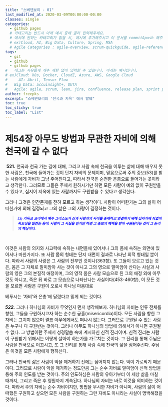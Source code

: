 ```yaml
---
title: "스베덴보리 - 01"
last_modified_at: 2020-03-09T00:00:00-00:00
classes: single
categories:
  - github pages
  # 카테고리는 반드시 아래 예시 중에 골라 입력해주세요.
  # 예시에 원하는 카테고리가 없을 시, 예시에 추가해주시고 이 문서를 commit&push 해주세요.
  # ex)Cloud, AI, Big Data, Culture, Spring, MSA
  # Agile Categories : agile-overview, scrum-quickguide, agile-reference, agile-practices, agile-thingy
tags:
  - git
  - github
  - github pages
#	태그는 자유롭게 개수 제한 없이 입력할 수 있습니다. 아래는 예시입니다.
# ex)Cloud: k8s, Docker, CloudZ, Azure, AWS, Google Cloud
#	  AI: Abril, Tensor Flow
#   Big Data: accuinsight+, QUTA
#   Agile: agile, scrum, lean, jira, confluence, release plan, sprint plan, backlog, review, retrospective, scrum master, product owner, scrum team, dev team,
author: freepks
excerpt: "스베덴보리의 '천국과 지옥' 에서 발췌"
toc: true 
toc_sticky: true 
toc_label: "List" 
---
```


# ﻿제54장 아무도 방법과 무관한 자비에 의해 천국에 갈 수 없다

﻿
**521.** 천국과 천국 가는 길에 대해, 그리고 사람 속에 천국을 이루는 삶에 대해 배우지 못한 사람은, 천국에 들어가는 것이 단지 자비의 문제이며, 믿음으로써 주의 중보(53)를 받는 사람에게 자비가 그냥 주어진다고, 따라서 천국은 순전한 은총으로 들어가는 곳이라고 생각한다. 그러므로 그들은 주께서 원하시기만 하면 모든 사람이 예외 없이 구원받을 수 있다고, 심지어 지옥에 있는 사람까지도 구원받을 수 있다고 생각한다.

그러나 그것은 인간존재를 전혀 모르고 하는 생각이다. 사람이 어떠한가는 그의 삶이 어떠한가에 의해 결정되고 그의 삶은 그의 사랑이 결정하는 것이다.

> <span style=" font: italic bold 0.8em 굴림; color: blue;"> 53) 기독교 교리에서 예수 그리스도가 신과 사람과의 사이를 중재하고 연결하기 위해 십자가에 죄없이 죽으심을 일컫는 용어. 사람이 그 사실을 믿기만 하면 그 중보의 혜택을 받아 구원된다는 것이 그 논리의 핵심이다.</span>
<br/>

이것은 사람의 의지와 사고력에 속하는 내면들에 있어서나 그의 몸에 속하는 외면에 있어서나 마찬가지다. 또 사람 몸의 형태는 단지 내면이 결과로 나타난 외적 형태일 뿐이다. 따라서 사람의 사랑은 그 사람의 전부인 것이나(363항). 또 그들이 모르고 있는 것은, 몸은 그 자체로 말미암아 사는 것이 아니고 그의 영으로 말미암아 산다는 사실과 사람의 영은 그의 본질적 애정이며, 그의 영적 몸은 사람 모습으로 된 그의 애정 외에 아무 것도 아니고, 죽은 뒤 바로 그 모습으로 나타난나는 사실이다(453-460항), 이 모든 것을 모르면 사람은 구원이 오로시 하나님 마음대로

베푸시는 '자비'와 은총'에 달렸다고 믿게 되는 것이다.


***522.*** 그러나 하나님의 자비가 무엇인지 먼저 생각해보자. 하나님의 자비는 인류 전체를 향한, 그들을 구원하시고자 하는 순수한 긍휼(misericordia)이다. 모든 사람을 향한 그 자비는 그치지 않으며 결코 아무에게서도 떠나시 않는다. 그러므로 구원될 수 있는 사람은 누구나 다 구원반는 것이다. 그러나 아무도 하나님의 방법에 의해서가 아니면 구원될 수 없다. 그 방법이란 주께서 성경말씀 속에 계시하신 신적 진리이며. 신적 진리는 사람이 구원받기 위해서는 어떻게 살아야 하는가를 가르치는 것이다. 그 진리를 통해 주님은 사람을 천국으로 이끄시고, 또 그 진리를 통해 사람 속에 천국의 삶을 심어주신다. 주님은 이것을 모든 사람에게 행하신다.

그러나 천국의 삶은 사람이 악을 제거하기 전에는 심어지지 않는다. 악이 가로막기 때문이다. 그러므로 사람이 악을 제거하는 정도만큼 그는 순수 자비로 말미암아 신적 방법을 통해 주의 인도를 받는 것이다. 주의 인도하심은 사람의 유아기부터 이 세상 삶을 마칠 때까지, 그리고 죽은 후 영원까지 계속된다. 하나님의 자비는 바로 이것을 의미하는 것이다. 따라서 주의 자비는 순수 자비이지만, 방법을 무시한 자비가 아니며, 사람의 삶이 어떠했든 구원하고 싶으면 모든 사람을 구원하는 그런 자비도 아니라는 사실이 명백해졌을 것이다.


﻿

﻿
